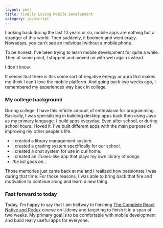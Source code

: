 ```yaml
---
layout: post
title: Finally Loving Mobile Development
category: javascript
---
```


Looking back during the last 10 years or so, mobile apps are nothing but a stranger of this
world. Then suddenly, it boomed and went crazy. Nowadays, you can't see an individual without
a mobile phone.

To be honest, I've been trying to learn mobile development for quite a while. Then at
some point, I stopped and moved on with web again instead.

I don't know.

It seems that there is this some sort of negative energy or aura that makes me think I can't love
the mobile platform. And going back two weeks ago, I remembered my experiences way back in college.

### My college background

During college, I have this infinite amount of enthusiasm for programming. Basically, I was
specializing in building desktop apps back then using Java as my primary language. I build
apps everyday. Even after school, or during school hours. I loved it. I've built different
apps with the main purpose of improving my other people's life.

- I created a library management system.
- I created a grading system specifically for our school.
- I created a chat system for use in our home.
- I created an iTunes-like app that plays my own library of songs.
- *the list goes on...*

Those memories just came back at me and I realized how passionate I was during that time. For those
reasons, I was able to bring back that fire and motivation to continue along and learn a new thing.

### Fast forward to today

Today, I'm happy to say that I am halfway to finishing [The Complete React Native and Redux](https://www.udemy.com/the-complete-react-native-and-redux-course) course
on Udemy and targeting to finish it in a span of two weeks. My primary goal is to be comfortable with
mobile development and build really useful apps for everyone.
